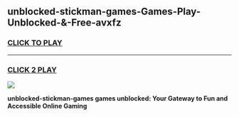 
## unblocked-stickman-games-Games-Play-Unblocked-&-Free-avxfz
<h3>
<a href="https://premium76.site?title=unblocked-stickman-games&ref=24A">CLICK TO PLAY</a></h3>
<hr>

<h3>
<a href="https://premium76.site?title=unblocked-stickman-games&ref=24A">CLICK 2 PLAY</a>
  
</h3>

<a href="https://premium76.site?title=unblocked-stickman-games&ref=24A"><img src="https://clearcache.store/games.png"></a>


**unblocked-stickman-games games unblocked: Your Gateway to Fun and Accessible Online Gaming**
